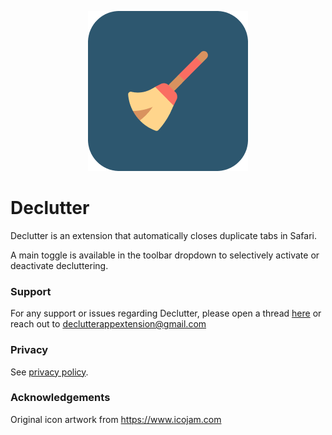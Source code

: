 <p align="center">
  <img width="256" height="256" src="Icon256.png">
</p>

# Declutter

Declutter is an extension that automatically closes duplicate tabs in Safari.

A main toggle is available in the toolbar dropdown to selectively activate or deactivate decluttering.

### Support

For any support or issues regarding Declutter, please open a thread [here](https://github.com/brandonlee503/DeclutterInfo/issues) or reach out to declutterappextension@gmail.com

### Privacy

See [privacy policy](Privacy.md).

### Acknowledgements

Original icon artwork from https://www.icojam.com
